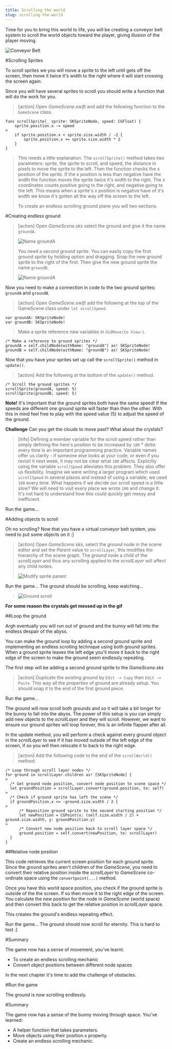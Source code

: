 ```yaml
---
title: Scrolling the world
slug: scrolling-the-world
---
```


Time for you to bring this world to life, you will be creating a conveyor belt system to scroll the world objects toward the player, giving illusion of the player moving.

![Conveyor Belt](https://media.giphy.com/media/WFkbyRl2Ke1oY/giphy.gif)

#Scrolling Sprites

To scroll sprites we you will move a sprite to the left until gets off the screen, then move it twice it's width to the right where it will start crossing the screen again.

Since you will have several sprites to scroll you should write a function that will do the work for you.

> [action]
> Open *GameScene.swift* and add the following function to the `GameScene` class.
>
```
func scrollSprite(_ sprite: SKSpriteNode, speed: CGFloat) {
    sprite.position.x -= speed
>
    if sprite.position.x < sprite.size.width / -2 {
        sprite.position.x += sprite.size.width * 2
    }
}
```
>
> This needs a little explanation. The `scrollSprite()` method takes two parameters: sprite, the sprite to scroll,
> and speed, the distance in pixels to move the sprite to the left. Then the function checks the x position
> of the sprite. If the x position is less than negative have the width the function moves the sprite
> twice it's width to the right. The x coordinates counts positive going to the right, and negative going to the left. This means when a sprite's x position is negative have of it's width we know it's gotten all the way off the screen to the left.
>
> To create an endless scrolling ground plane you will two sections.
>

#Creating endless ground

> [action]
> Open *GameScene.sks* select the ground and give it the name `groundA`.
>
> ![Name groundA](../Tutorial-Images/xcode-name-groundA.png)
>
> You need a second ground sprite. You can easily copy the first ground sprite by holding option and dragging.
> Snap the new ground sprite to the right of the first. Then give the new ground sprite the name `groundB`.
>
> ![Name groundA](../Tutorial-Images/xcode-name-groundB.png)
>

Now you need to make a connection in code to the two ground sprites: `groundA` and `groundB`.

> [action]
> Open *GameScene.swift* add the following at the top of the GameScene class under `let scrollSpeed`.
>
```
var groundA: SKSpriteNode!
var groundB: SKSpriteNode!
```
>
> Make a sprite reference new variables in `didMove(to View:)`.
>
```
/* Make a reference to ground sprites */
groundA = self.childNode(withName: "groundA") as! SKSpriteNode!
groundB = self.childNode(withName: "groundB") as! SKSpriteNode!
```
>

Now that you have your sprites set up call the `scrollSprite()` method in `update()`.

> [action]
> Add the following at the bottom of the `update()` method.
>
```
/* Scroll the ground sprites */
scrollSprite(groundA, speed: 5)
scrollSprite(groundB, speed: 5)
```
>

**Note!** It's important that the ground sprites both have the same speed! If the speeds are different one ground sprite will faster than then the other. With this in mind feel free to play with the speed value (5) to adjust the speed of the ground.

**Challenge**
Can you get the clouds to move past? What about the crystals?


<!--

#Ready to rock and scroll

To control the speed of this conveyor belt you will want to add a new *scrollSpeed* property to the *GameScene* class.

> [action]
> Add the following line to *GameScene.swift* after the *fixedDelta* property:
>
```
let scrollSpeed: CGFloat = 100
```
>

##Virtual scroll layer

You will need to use this property to manipulate the scroll speed of the conveyor belt, before you do this you need
to modify the *GameScene* to create a virtual layer for all the objects you wish to scroll.  

> [action]
> Drag an *Empty* node to the scene, set the position to `(0,0)`, set *Z-Position* to `2` and set the *Name*
> to `scrollLayer`:
>
> ![Add empty node](../Tutorial-Images/xcode_add_empty_node_scroll.png)
>

Next you need to create a code connection for the *scrollLayer*

> [action]
> Open *GameScene.swift* and add the following after the `hero` property declaration.
>
```
var scrollLayer: SKNode!
```
>


Next you need to create the code connection to the Scene Editor object.  This step is very similar to creating the *hero* code connection, although this time there is no need to do a recursive node search as this node sits directly below the *GameScene*.

> Add the following after the *hero* node code connection.
>
```
/* Set reference to scroll layer node */
scrollLayer = self.childNode(withName: "scrollLayer")
```
>

#Scroll World
To help organize your code, let's create a new method called **scrollWorld** and call this in the `update(...)` method.

> [action]
> Add the following method at the end of the *GameScene* class (but before the last closing bracket):
>
```
func scrollWorld() {
  /* Scroll World */
  scrollLayer.position.x -= scrollSpeed * CGFloat(fixedDelta)
}
```
>
> Then add the following to the bottom of your `update(...)` method:
>
```
/* Process world scrolling */
scrollWorld()
```
>

<!--  -->

> [info]
> Defining a member variable for the scroll speed rather than simply defining the hero's position to be increased by `100` * *delta* every time is an important programming practice.  Variable names offer us clarity - if someone else looks at your code, or even if you revisit it next week, it may not be clear what `100` affects.
> Explicitly using the variable `scrollSpeed` alleviates this problem. They also offer us flexibility. Imagine we were writing a larger program which used `scrollSpeed` in several places and instead of using a variable, we used `100` every time. What happens if we decide our scroll speed is a little slow? We will need to visit every place we wrote `100` and change it. It's not hard to understand how this could quickly get messy and inefficient.
>

Run the game...

#Adding objects to scroll

Oh no scrolling?  Now that you have a virtual conveyor belt system, you need to put some objects on it :]

> [action]
> Open *GameScene.sks*, select the *ground* node in the scene editor and set the *Parent* value to `scrollLayer`, this modifies the hierarchy of the scene graph.  The *ground* node a child of the *scrollLayer* and thus any scrolling applied to the *scrollLayer* will affect any child nodes.
>
> ![Modify sprite parent](../Tutorial-Images/xcode_spritekit_add_more_ground.png)
>

Run the game...  The ground should be scrolling, keep watching...

> ![Ground scroll](../Tutorial-Images/animated_scroll_ground.gif)

**For some reason the crystals get messed up in the gif**

##Loop the ground

Argh eventually you will run out of ground and the bunny will fall into the endless despair of the abyss.

You can make the ground loop by adding a second ground sprite and implementing an endless scrolling technique using both ground sprites. When a ground sprite leaves the left edge you'll move it back to the right edge of the screen to make the ground seem endlessly repeating.

The first step will be adding a second ground sprite to the *GameScene.sks*

> [action]
> Duplicate the existing *ground* by `Edit -> Copy` then `Edit -> Paste`. This way all the properties of ground are already setup.
> You should snap it to the end of the first ground piece.
>

Run the game...

The ground will now scroll both grounds and so it will take a bit longer for the bunny to fall into the abyss.
The power of this setup is you can simply add new objects to the *scrollLayer* and they will scroll.  However, we want to ensure our ground sprites will loop forever, this is an infinite flapper after all.

In the update method, you will perform a check against every ground object in the *scrollLayer* to see if it has moved outside of the left edge of the screen, if so you will then relocate it to back to the right edge.

> [action]
> Add the following code to the end of the `scrollWorld()` method:
>
```
/* Loop through scroll layer nodes */
for ground in scrollLayer.children as! [SKSpriteNode] {
>
  /* Get ground node position, convert node position to scene space */
  let groundPosition = scrollLayer.convert(ground.position, to: self)
>
  /* Check if ground sprite has left the scene */
  if groundPosition.x <= -ground.size.width / 2 {
>
      /* Reposition ground sprite to the second starting position */
      let newPosition = CGPoint(x: (self.size.width / 2) + ground.size.width, y: groundPosition.y)
>
      /* Convert new node position back to scroll layer space */
      ground.position = self.convert(newPosition, to: scrollLayer)
  }
}
```
>

##Relative node position

This code retrieves the current screen position for each ground sprite. Since the ground sprites aren't children of the *GameScene*, you need to convert their relative position inside the *scrollLayer* to *GameScene* co-ordinate space using the `convertpoint(...)` method.

Once you have this world space position, you check if the ground sprite is outside of the the screen. If so then move it to the right edge of the screen. You calculate the new position for the node in *GameScene* (world space) and then convert this back to get the relative position in *scrollLayer* space.

This creates the ground's endless repeating effect.

Run the game... The ground should now scroll for eternity.  This is hard to test :]

#Summary

The game now has a sense of movement, you've learnt:

- To create an endless scrolling mechanic
- Convert object positions between different node spaces

In the next chapter it's time to add the challenge of obstacles.

#Run the game

The ground is now scrolling endlessly.

#Summary

The game now has a sense of the bunny moving through space. You've learned:

- A helper function that takes parameters.
- Move objects using their position.x property.
- Create an endless scrolling mechanic.
